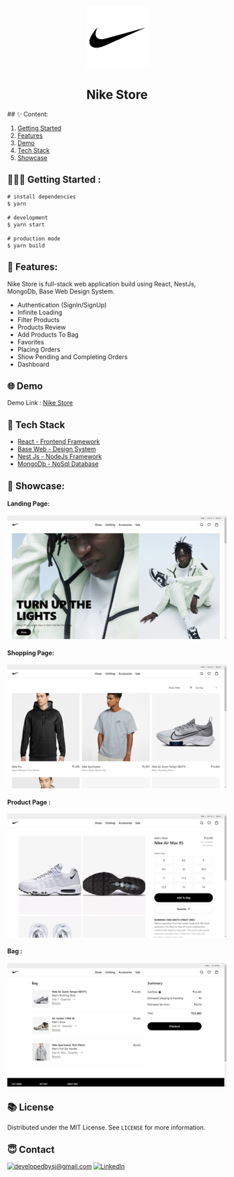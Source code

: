 <br />
<p align="center">
    <img src="/media/logo.png" alt="Logo" width="144" >
</p>
<h1 align="center">
 Nike Store
</h1>
## ✨ Content:

1. [Getting Started](#getting-started)
2. [Features](#features)
3. [Demo](#demo)
4. [Tech Stack](#tech-stack)
5. [Showcase](#showcase)

## 🏃🏻‍♂️ Getting Started :
```
# install dependencies
$ yarn

# development
$ yarn start

# production mode
$ yarn build

```
## 🥳 Features:

Nike Store is full-stack web application build using React, NestJs, MongoDb, Base Web Design System.

- Authentication (SignIn/SignUp)
- Infinite Loading
- Filter Products
- Products Review
- Add Products To Bag
- Favorites
- Placing Orders
- Show Pending and Completing Orders
- Dashboard

## 🌐 Demo
Demo Link : [Nike Store ](https://nike-store-dsj.herokuapp.com/)

## 🚀 Tech Stack
- [React - Frontend Framework](https://reactjs.org/)
- [Base Web - Design System](https://baseweb.design/)
- [Nest Js - NodeJs Framework](https://nestjs.com/)
- [MongoDb - NoSql Database](https://www.mongodb.com/)
  


## 🌈 Showcase:

#### Landing Page:

![Home-Page](/media/homepage.png)

#### Shopping Page:

![Shopping-Page](/media/shop.png)

#### Product Page :

![Product-Page](/media/productPage.png)
#### Bag :

![Product-Page](/media/bag.png)

## 📚 License

Distributed under the MIT License. See `LICENSE` for more information.

## 😇 Contact

<a href="mailto:developedbysj@gmail.com">![developedbysj@gmail.com](https://img.shields.io/badge/Gmail-D14836?style=for-the-badge&logo=gmail&logoColor=white)</a> <a href="http://in.linkedin.com/in/swapnil-jagtap-7b8b5b202">![LinkedIn](https://img.shields.io/badge/LinkedIn-0077B5?style=for-the-badge&logo=linkedin&logoColor=white)


